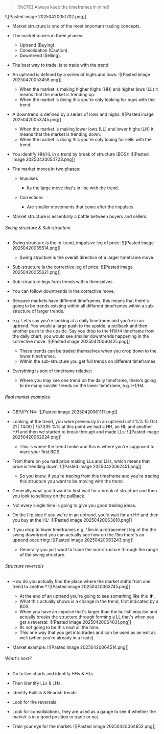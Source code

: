 

> [!NOTE] Always keep the timeframes in mind!



![[Pasted image 20250420051702.png]]

- Market structure is one of the most important trading concepts.

- The market moves in three phases:
	- Uptrend (Buying).
	- Consolidation (Caution).
	- Downtrend (Selling).

- The best way to trade, is to trade with the trend.

- An uptrend is defined by a series of highs and lows:
	![[Pasted image 20250420053458.png]]
	- When the market is making higher highs (HH) and higher lows (LL) it means that the market is trending up.
	- When the market is doing this you're only looking for buys with the trend.

- A downtrend is defined by a series of lows and highs:
	![[Pasted image 20250420053745.png]]
	- When the market is making lower lows (LL) and lower highs (LH) it means that the market is trending down.
	- When the market is doing this you're only looing for sells with the trend.

- You identify HH/HL in a trend by break of structure (BOS):
	![[Pasted image 20250420054723.png]]

- The market moves in two phases:
	- Impulses
		- Its the large move that's in line with the trend.

	- Corrections
		- Are smaller movements that come after the impulses. 

- Market structure is essentially a battle between buyers and sellers.

###### Swing structure & Sub-structure

- Swing structure is the in-trend, impulsive leg of price:
	![[Pasted image 20250420055514.png]]
	- Swing structure is the overall direction of a larger timeframe move.

- Sub-structure is the corrective leg of price:
	![[Pasted image 20250420055621.png]]

- Sub-structure legs form trends within themselves.

- You can follow downtrends in the corrective move.

- Because markets have different timeframes, this means that there's going to be trends existing within all different timeframes within a sub-structure of larger trends.

- e.g. Let's say you're looking at a daily timeframe and you're in an uptrend. You would a large push to the upside, a pullback and then another push to the upside. Say you drop to the H1/H4 timeframe from the daily chart, you would see smaller downtrends happening in the corrective move:
	![[Pasted image 20250420060425.png]]
	- These trends can be traded themselves when you drop down to the lower timeframes.
	- Within the sub-structure you get full trends on different timeframes.

- Everything is sort of timeframe relative:
	- Where you may see one trend on the daily timeframe, there's going to be many smaller trends on the lower timeframe, e.g. H1/H4.


###### Real market examples

- GBPJPY H4:
	![[Pasted image 20250420061117.png]]
	
-  Looking at the trend, you were previously in an uptrend until %% 15 Oct 21 | 14:00 | 157.335 %% at this point we had a HH, an HL and another HH and then we started to break through and made LLs:
	![[Pasted image 20250420062024.png]]
	- This is where the trend broke and this is where you're supposed to mark your first BOS.

- From there on you had price making LLs and LHs, which means that price is trending down:
	![[Pasted image 20250420062451.png]]
	- So you know, if you're trading from this timeframe and you're trading this structure you want to be moving with the trend.

- Generally what you'd want to first wait for a break of structure and then you look to sell/buy on the pullback.

- Not every single time is going to give you good trading ideas.

- On the flip side if you we're in an uptrend, you'd wait for an HH and then you buy at the HL:
	![[Pasted image 20250420063010.png]]

- If you drop to lower timeframes e.g. 15m in a retracement leg of the the swing downtrend you can actually see how on the 15m there's an uptrend occurring:
	![[Pasted image 20250420063243.png]]
	- Generally you just want to trade the sub-structure through the range of the swing structure.

###### Structure reversals

- How do you actually find the place where the market shifts from one trend to another?
	![[Pasted image 20250420063745.png]]
	- At the end of an uptrend you're going to see something like this ⬆.
	- What this actually shows is a change in the trend, first indicated by a BOS.
	- When you have an impulse that's larger than the bullish impulse and actually breaks the structure through forming a LL that's when you get a reversal:
	 ![[Pasted image 20250420064031.png]]
	- Its not going to be this neat all the time.
	- This one way that you get into trades and can be used as an exit as well (when you're already in a trade).

- Market example:
	![[Pasted image 20250420064514.png]]

###### What's next?

- Go to live charts and identify HHs & HLs
- Then identify LLs & LHs.

- Identify Bullish & Bearish trends.

- Look for the reversals.

- Look for consolidations, they are used as a gauge to see if whether the market is in a good position to trade or not.

- Train your eye for the market:
	![[Pasted image 20250420064952.png]]